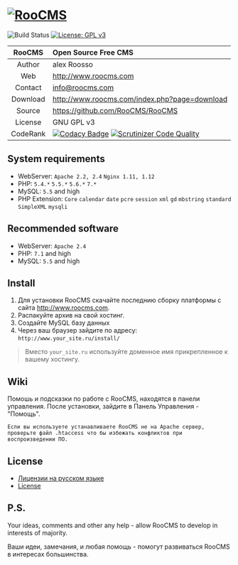 
[![RooCMS](http://version.roocms.com/logo.png)](http://www.roocms.com)
===============================
![Build Status](https://scrutinizer-ci.com/g/RooCMS/RooCMS/badges/build.png?b=master) [![License: GPL v3](https://img.shields.io/badge/License-GPL%20v3-blue.svg)](http://www.gnu.org/licenses/gpl-3.0)

| RooCMS   | Open Source Free CMS                            |
|:--------:|:------------------------------------------------|
| Author   | alex Roosso                                     |
| Web      | http://www.roocms.com                           |
| Contact  | info@roocms.com                                 |
| Download | http://www.roocms.com/index.php?page=download   |
| Source   | https://github.com/RooCMS/RooCMS                |
| License  | GNU GPL v3                                      |
| CodeRank | [![Codacy Badge](https://api.codacy.com/project/badge/Grade/40bb2b9d6cc74ef4bb5b424607eabc6c)](https://www.codacy.com/app/Roosso/RooCMS?utm_source=github.com&utm_medium=referral&utm_content=RooCMS/RooCMS&utm_campaign=badger)  [![Scrutinizer Code Quality](https://scrutinizer-ci.com/g/RooCMS/RooCMS/badges/quality-score.png?b=master)](https://scrutinizer-ci.com/g/RooCMS/RooCMS/?branch=master)                                      |


System requirements
--------------------
 - WebServer:	`Apache 2.2, 2.4` `Nginx 1.11, 1.12`
 - PHP:		`5.4.*` `5.5.*` `5.6.*` `7.*`
 - MySQL:	`5.5` and high
 - PHP Extension: 
	`Core`
	`calendar`
	`date`
	`pcre`
	`session`
	`xml`
	`gd`
	`mbstring`
	`standard`
	`SimpleXML`
	`mysqli`
	
Recommended software
--------------------
 - WebServer:	`Apache 2.4`
 - PHP:		`7.1` and high
 - MySQL:	`5.5` and high

Install
---------
1. Для установки RooCMS скачайте последнию сборку платформы с сайта <http://www.roocms.com>. 
2. Распакуйте архив на свой хостинг.
3. Создайте MySQL базу данных
4. Через ваш браузер зайдите по адресу: `http://www.your_site.ru/install/`

> Вместо `your_site.ru` используйте доменное имя прикрепленное к вашему хостингу.

Wiki
----
Помошь и подсказки по работе с RooCMS, находятся в панели управления. 
После установки, зайдите в Панель Управления - "Помощь".

`Если вы используете устанавливаете RooCMS не на Apache сервер, проверьте файл .htaccess что бы избежать конфликтов при воспроизведении ПО.` 

License
--------
 - [Лицензии на русском языке](http://www.roocms.com/index.php?page=license)
 - [License](http://gplv3.fsf.org/)

P.S.
-----------
Your ideas, comments and other any help - allow RooCMS to develop in interests of majority.

Ваши идеи, замечания, и любая помощь - помогут развиваться RooCMS в интересах большинства.

